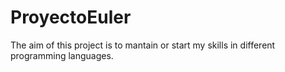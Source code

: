 # ProyectoEuler
The aim of this project is to mantain or start my skills in different programming languages. 
